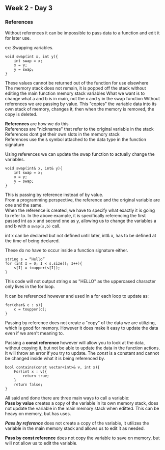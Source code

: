## Week 2 - Day 3
### References
Without references it can be impossible to pass data to a function and edit it for later use.

ex: Swapping variables.

```
void swap(int x, int y){
    int swap = x;
    x = y;
    y = swap;
}
```

These values cannot be returned out of the function for use elsewhere  
The memory stack does not remain, it is popped off the stack without editing the main function memory stack variables 
What we want is to change what a and b is in main, not the x and y in the swap function
Without references we are passing by value. This "copies" the variable data into its own stack of memory, changes it, then when the memory is removed, the copy is deleted. 

**References** are how we do this  
References are "nicknames" that refer to the original variable in the stack  
References dont get their own slots in the memory stack  
References use the ```&``` symbol attached to the data type in the function signature  

Using references we can update the swap function to actually change the variables. 

```
void swap(int& x, int& y){
    int swap = x;
    x = y;
    y = swap;
}
```

This is passing by reference instead of by value.  
From a programming perspective, the reference and the original variable are one and the same.  
When the reference is created, we have to specify what exactly it is going to refer to. In the above example, it is specifically referencing the first passed int as x and second one as y, allowing us to change the variables a and b with a ```swap(a,b)``` call.  

int x can be declared but not defined until later, int& x, has to be defined at the time of being declared. 

These do no have to occur inside a function signature either. 

```
string s = “Hello”
for (int I = 0; I < s.size(); I++){
    s[I] = toupper(s[I]);
}
```
This code will not output string s as "HELLO" as the uppercased character only lives in the for loop. 

It can be referenced however and used in a for each loop to update as: 

```
for(char& c : s){
	c = toupper(c);
}
```

Passing by reference does not create a "copy" of the data we are utilizing, which is good for memory. However it does make it easy to update the data even if we aren't meaning to.

Passing a **const reference** however will allow you to look at the data, without copying it, but not be able to update the data in the function actions. It will throw an error if you try to update. The *const* is a constant and cannot be changed inside what it is being referenced by. 

```
bool contains(const vector<int>& v, int x){
    For(int x : v){
        return true;
    }
    return false; 
}
```

All said and done there are three main ways to call a variable:   
**Pass by value** creates a copy of the variable in its own memory stack, does not update the variable in the main memory stack when editted. This can be heavy on memory, but has uses. 

***Pass by reference*** does not create a copy of the variable, it utilizes the variable in the main memory stack and allows us to edit it as needed. 

**Pass by const reference** does not copy the variable to save on memory, but will not allow us to edit the variable. 